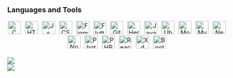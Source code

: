 ### Languages and Tools
 <div align="center" >
<img src="https://cdn.jsdelivr.net/gh/devicons/devicon/icons/c/c-original.svg"    title="C" alt="C"  width="30px" style="padding-right: 1%;" />
<img src="https://cdn.jsdelivr.net/gh/devicons/devicon/icons/html5/html5-plain-wordmark.svg"    title="HTML" alt="HTML"  width="30px" style="padding-right: 1%;" />
<img src="https://cdn.jsdelivr.net/gh/devicons/devicon/icons/javascript/javascript-plain.svg"   title="Js" alt="Js"  width="30px" style="padding-right: 1%;" />
<img src="https://cdn.jsdelivr.net/gh/devicons/devicon/icons/css3/css3-plain-wordmark.svg"    title="CSS" alt="CSS"  width="30px" style="padding-right: 1%;" />
 <img src="https://cdn.jsdelivr.net/gh/devicons/devicon/icons/figma/figma-original.svg"    title="Figma" alt="Figma"  width="30px" style="padding-right: 1%;"/>
<img src="https://cdn.jsdelivr.net/gh/devicons/devicon/icons/flutter/flutter-original.svg"   title="Flutter" alt="Flutter"  width="30px" style="padding-right: 1%;" />
<img src="https://cdn.jsdelivr.net/gh/devicons/devicon/icons/git/git-plain.svg"   title="Git" alt="Git"  width="30px" style="padding-right: 1%;" />
<img src="https://cdn.jsdelivr.net/gh/devicons/devicon/icons/heroku/heroku-original-wordmark.svg"    title="Heroku" alt="Heroku"  width="30px" style="padding-right: 1%;"/>
<img src="https://cdn.jsdelivr.net/gh/devicons/devicon/icons/java/java-original-wordmark.svg"   title="Java" alt="Java"  width="30px" style="padding-right: 1%;" />
<img src="https://cdn.jsdelivr.net/gh/devicons/devicon/icons/linux/linux-original.svg"    title="Ubuntu" alt="Ubuntu"  width="30px" style="padding-right: 1%;"/>
<img src="https://cdn.jsdelivr.net/gh/devicons/devicon/icons/mongodb/mongodb-original-wordmark.svg"    title="MongoDB" alt="MongoDB"  width="30px" style="padding-right: 1%;"/>
<img src="https://cdn.jsdelivr.net/gh/devicons/devicon/icons/mysql/mysql-original-wordmark.svg"    title="MySQL" alt="MySQL"  width="30px" style="padding-right: 1%;"/>
<img src="https://cdn.jsdelivr.net/gh/devicons/devicon/icons/nestjs/nestjs-plain.svg"   title="NestJS" alt="NestJS"  width="30px" style="padding-right: 1%;" />
<img src="https://cdn.jsdelivr.net/gh/devicons/devicon/icons/nodejs/nodejs-plain-wordmark.svg"   title="NodeJS" alt="NodeJS"  width="30px" style="padding-right: 1%;" />
<img src="https://cdn.jsdelivr.net/gh/devicons/devicon/icons/photoshop/photoshop-plain.svg"   title="Photoshop" alt="Photoshop"  width="30px" style="padding-right: 1%;" />
<img src="https://cdn.jsdelivr.net/gh/devicons/devicon/icons/php/php-plain.svg"    title="PHP" alt="PHP"  width="30px" style="padding-right: 1%;"/>
<img src="https://cdn.jsdelivr.net/gh/devicons/devicon/icons/react/react-original.svg"    title="React" alt="React"  width="30px" style="padding-right: 1%;"/>
<img src="https://cdn.jsdelivr.net/gh/devicons/devicon/icons/xd/xd-line.svg"   title="Xd" alt="Xd"  width="30px" style="padding-right: 1%;" />
<img src="https://cdn.jsdelivr.net/gh/devicons/devicon/icons/bootstrap/bootstrap-original.svg"    title="Bootstrap" alt="Bootstrap"  width="30px" style="padding-right: 1%;"/>
 </div>
 <br>
<a href="https://github.com/dhamario/github-readme-stats">
  <img align="center" src="https://github-readme-stats.vercel.app/api?username=dhamario&count_private=true&show_icons=true&theme=algolia" />
</a>
 <br>
 <a href="#">
  <img align="center" src="https://github-readme-stats.vercel.app/api/top-langs/?username=dhamario&layout=compact&langs_count=6&theme=tokyonight" />
 </a>




